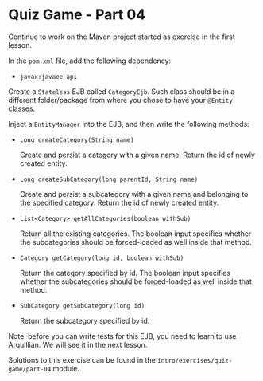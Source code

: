 # Quiz Game - Part 04

Continue to work on the Maven project started as exercise 
in the first lesson.

In the `pom.xml` file, add the following dependency:

* `javax:javaee-api`


Create a `Stateless` EJB called `CategoryEjb`.
Such class should be in a different folder/package from where you 
chose to have your `@Entity` classes.

Inject a `EntityManager` into the EJB, and then write the following methods:

* `Long createCategory(String name)`
  
  Create and persist a category with a given name. 
  Return the id of newly created entity.
  
* `Long createSubCategory(long parentId, String name)`

  Create and persist a subcategory with a given name and belonging to the 
  specified category.
  Return the id of newly created entity.

* `List<Category> getAllCategories(boolean withSub)`

    Return all the existing categories. The boolean input specifies whether
    the subcategories should be forced-loaded as well inside that method. 

* `Category getCategory(long id, boolean withSub)`

    Return the category specified by id. The boolean input specifies whether
    the subcategories should be forced-loaded as well inside that method. 

    

* `SubCategory getSubCategory(long id)`

   Return the subcategory specified by id.


Note: before you can write tests for this EJB, you need to learn
to use Arquillian.
We will see it in the next lesson.


Solutions to this exercise can be found in the 
`intro/exercises/quiz-game/part-04` module.     
  